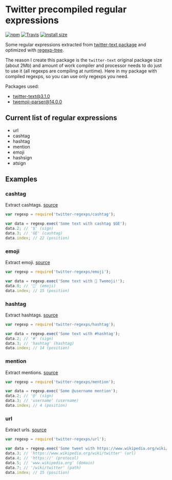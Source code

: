 # Twitter precompiled regular expressions

[![npm](https://img.shields.io/npm/v/twitter-regexps.svg)](https://www.npmjs.com/package/twitter-regexps)
[![Travis](https://img.shields.io/github/workflow/status/silentroach/twitter-regexps/Test.svg?label=build)](https://github.com/silentroach/twitter-regexps/actions)
[![install size](https://packagephobia.now.sh/badge?p=twitter-regexps)](https://packagephobia.now.sh/result?p=twitter-regexps)

Some regular expressions extracted from [twitter-text package](https://www.npmjs.com/package/twitter-text) and optimized with [regexp-tree](https://www.npmjs.com/package/regexp-tree).

The reason I create this package is the `twitter-text` original package size (about 2Mb) and amount of work compiler and processor needs to do just to use it (all regexps are compiling at runtime). Here in my package with compiled regexps, so you can use only regexps you need.

<!-- CUT -->

Packages used:

- twitter-text@3.1.0
- twemoji-parser@14.0.0

## Current list of regular expressions

- url
- cashtag
- hashtag
- mention
- emoji
- hashsign
- atsign

## Examples

### cashtag

Extract cashtags. [source](cashtag.js)

```js
var regexp = require('twitter-regexps/cashtag');

var data = regexp.exec('Some text with cashtag $GE');
data.2; // '$' (sign)
data.3; // 'GE' (cashtag)
data.index; // 22 (position)
```

### emoji

Extract emoji. [source](emoji.js)

```js
var regexp = require('twitter-regexps/emoji');

var data = regexp.exec('Some text with 🧡 Twemoji!');
data.0; // '🧡' (emoji)
data.index; // 15 (position)
```

### hashtag

Extract hashtags. [source](hashtag.js)

```js
var regexp = require('twitter-regexps/hashtag');

var data = regexp.exec('Some text with #hashtag');
data.2; // '#' (sign)
data.3; // 'hashtag' (hashtag)
data.index; // 14 (position)
```

### mention

Extract mentions. [source](mention.js)

```js
var regexp = require('twitter-regexps/mention');

var data = regexp.exec('Some @username mention');
data.2; // '@' (sign)
data.3; // 'username' (username)
data.index; // 4 (position)
```

### url

Extract urls. [source](url.js)

```js
var regexp = require('twitter-regexps/url');

var data = regexp.exec('Some tweet with https://www.wikipedia.org/wiki/twitter link');
data.3; // 'https://www.wikipedia.org/wiki/twitter' (url)
data.4; // 'https://' (protocol)
data.5; // 'www.wikipedia.org' (domain)
data.7; // '/wiki/twitter' (path)
data.index; // 15 (position)
```
